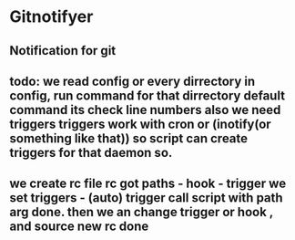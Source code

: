 # Gitnotifyer
## Notification for git
todo:
we read config
or every dirrectory in config,
run command for that dirrectory
default command its check line numbers
also we need triggers
triggers work with cron or (inotify(or something like that))
so script can create triggers for that daemon
so.
--------------------
we create rc file
rc got paths - hook - trigger
we set triggers - (auto)
trigger call script with path arg
done.
then we an change trigger or hook , and source new rc
done
----
